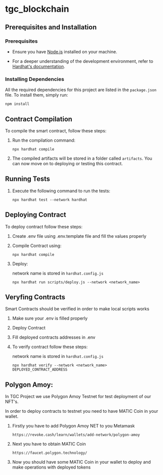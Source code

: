 # tgc_blockchain

## Prerequisites and Installation

### Prerequisites

- Ensure you have [Node.js](https://nodejs.org) installed on your machine.

- For a deeper understanding of the development environment, refer to [Hardhat's documentation](https://hardhat.org/hardhat-runner/docs/getting-started#overview).

### Installing Dependencies

All the required dependencies for this project are listed in the `package.json` file. To install them, simply run:

```
npm install
```

## Contract Compilation

To compile the smart contract, follow these steps:


1. Run the compilation command:
   ```
   npx hardhat compile
   ```
2. The compiled artifacts will be stored in a folder called `artifacts`. You can now move on to deploying or testing this contract.

## Running Tests

1. Execute the following command to run the tests:

   ```
   npx hardhat test --network hardhat
   ```

## Deploying Contract

To deploy contract follow these steps:

1. Create .env file using .env.template file and fill the values properly

2. Compile Contract using:
   ```
   npx hardhat compile
   ```

3. Deploy:

   network name is stored in `hardhat.config.js`
   ```
   npx hardhat run scripts/deploy.js --network <network_name>
   ```

## Veryfing Contracts

Smart Contracts should be verified in order to make local scripts works

1. Make sure your .env is filled properly

2. Deploy Contract

3. Fill deployed contracts addresses in .env

4. To verify contract follow these steps:
   
   network name is stored in `hardhat.config.js`

   ```
   npx hardhat verify --network <network_name> DEPLOYED_CONTRACT_ADDRESS
   ```


## Polygon Amoy:

In TGC Project we use Polygon Amoy Testnet for test deployment of our NFT's.

In order to deploy contracts to testnet you need to have MATIC Coin in your wallet.

1. Firstly you have to add Polygon Amoy NET to you Metamask
   ```
   https://revoke.cash/learn/wallets/add-network/polygon-amoy
   ```
2. Next you have to obtain MATIC Coin
   ```
   https://faucet.polygon.technology/
   ```
3. Now you should have some MATIC Coin in your wallet to deploy and make operations with deployed tokens